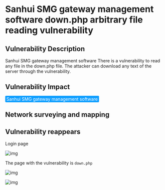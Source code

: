 # Sanhui SMG gateway management software down.php arbitrary file reading vulnerability

## Vulnerability Description

Sanhui SMG gateway management software There is a vulnerability to read any file in the down.php file. The attacker can download any text of the server through the vulnerability.

## Vulnerability Impact

<span style="background-color:rgb(18, 160, 255); padding: 2px 4px; border-radius: 3px; color: white;">Sanhui SMG gateway management software</span>

## Network surveying and mapping



## Vulnerability reappears

Login page

![img](https://raw.githubusercontent.com/PeiQi0/PeiQi-WIKI-Book/refs/heads/main/docs/.vuepress/../.vuepress/public/img/1639811062327-96b5fa6b-d8d9-4c27-b3fd-19c7d85f0103.png)

The page with the vulnerability is `down.php`

![img](https://raw.githubusercontent.com/PeiQi0/PeiQi-WIKI-Book/refs/heads/main/docs/.vuepress/../.vuepress/public/img/1639811169613-674d18e2-55e3-47d8-a097-39236f952e01.png)

![img](https://raw.githubusercontent.com/PeiQi0/PeiQi-WIKI-Book/refs/heads/main/docs/.vuepress/../.vuepress/public/img/1639811130611-0552f192-187c-48c6-85b8-062452695663.png)